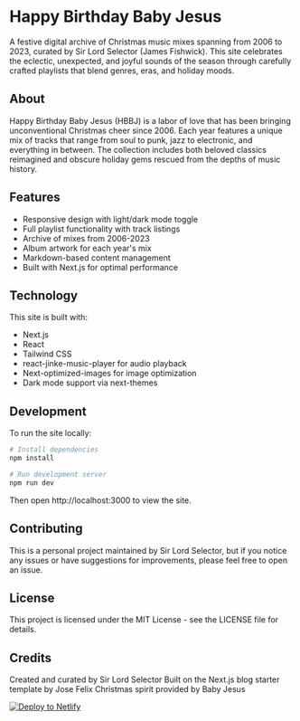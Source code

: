 # Happy Birthday Baby Jesus

A festive digital archive of Christmas music mixes spanning from 2006 to 2023, curated by Sir Lord Selector (James Fishwick). This site celebrates the eclectic, unexpected, and joyful sounds of the season through carefully crafted playlists that blend genres, eras, and holiday moods.

## About

Happy Birthday Baby Jesus (HBBJ) is a labor of love that has been bringing unconventional Christmas cheer since 2006. Each year features a unique mix of tracks that range from soul to punk, jazz to electronic, and everything in between. The collection includes both beloved classics reimagined and obscure holiday gems rescued from the depths of music history.

## Features

- Responsive design with light/dark mode toggle
- Full playlist functionality with track listings
- Archive of mixes from 2006-2023
- Album artwork for each year's mix
- Markdown-based content management
- Built with Next.js for optimal performance

## Technology

This site is built with:
- Next.js
- React
- Tailwind CSS
- react-jinke-music-player for audio playback
- Next-optimized-images for image optimization
- Dark mode support via next-themes

## Development

To run the site locally:

```bash
# Install dependencies
npm install

# Run development server
npm run dev
```

Then open http://localhost:3000 to view the site.

## Contributing
This is a personal project maintained by Sir Lord Selector, but if you notice any issues or have suggestions for improvements, please feel free to open an issue.

## License
This project is licensed under the MIT License - see the LICENSE file for details.

## Credits
Created and curated by Sir Lord Selector
Built on the Next.js blog starter template by Jose Felix
Christmas spirit provided by Baby Jesus

[![Deploy to Netlify](https://www.netlify.com/img/deploy/button.svg)](https://app.netlify.com/start/deploy?repository=https://github.com/two7sclash/hbbj.holiday)